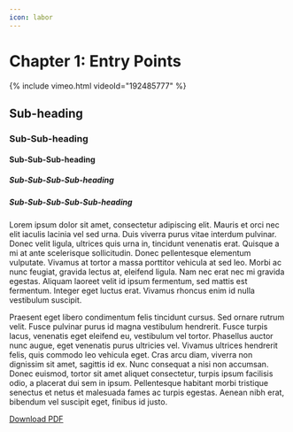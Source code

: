 ```yaml
---
icon: labor
---
```


# Chapter 1: Entry Points

{% include vimeo.html videoId="192485777" %}

## Sub-heading
### Sub-Sub-heading
#### Sub-Sub-Sub-heading
##### Sub-Sub-Sub-Sub-heading
##### Sub-Sub-Sub-Sub-Sub-heading
Lorem ipsum dolor sit amet, consectetur adipiscing elit. Mauris et orci nec elit iaculis lacinia vel sed urna. Duis viverra purus vitae interdum pulvinar. Donec velit ligula, ultrices quis urna in, tincidunt venenatis erat. Quisque a mi at ante scelerisque sollicitudin. Donec pellentesque elementum vulputate. Vivamus at tortor a massa porttitor vehicula at sed leo. Morbi ac nunc feugiat, gravida lectus at, eleifend ligula. Nam nec erat nec mi gravida egestas. Aliquam laoreet velit id ipsum fermentum, sed mattis est fermentum. Integer eget luctus erat. Vivamus rhoncus enim id nulla vestibulum suscipit.

Praesent eget libero condimentum felis tincidunt cursus. Sed ornare rutrum velit. Fusce pulvinar purus id magna vestibulum hendrerit. Fusce turpis lacus, venenatis eget eleifend eu, vestibulum vel tortor. Phasellus auctor nunc augue, eget venenatis purus ultricies vel. Vivamus ultrices hendrerit felis, quis commodo leo vehicula eget. Cras arcu diam, viverra non dignissim sit amet, sagittis id ex. Nunc consequat a nisi non accumsan. Donec euismod, tortor sit amet aliquet consectetur, turpis ipsum facilisis odio, a placerat dui sem in ipsum. Pellentesque habitant morbi tristique senectus et netus et malesuada fames ac turpis egestas. Aenean nibh erat, bibendum vel suscipit eget, finibus id justo.

[Download PDF](/downloads/chapter1.pdf)